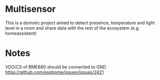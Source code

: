 # Multisensor
This is a domotic project aimed to detect presence, temperature and light level in a room and share data with the rest of the ecosystem (e.g. homeassistant)

# Notes
VDO/CS of BME680 should be connected to GND
https://github.com/esphome/issues/issues/2421
